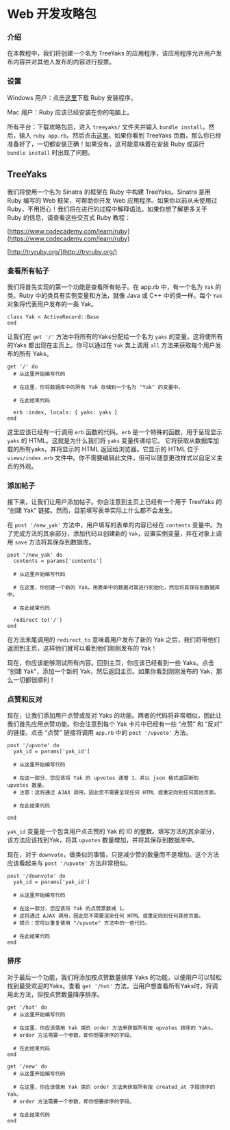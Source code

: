 # Web 开发攻略包

### 介绍

在本教程中，我们将创建一个名为 TreeYaks 的应用程序，该应用程序允许用户发布内容并对其他人发布的内容进行投票。

### 设置

Windows 用户：点击[这里](http://rubyinstaller.org/)下载 Ruby 安装程序。

Mac 用户：Ruby 应该已经安装在你的电脑上。

所有平台：下载攻略包后，进入 `treeyaks/` 文件夹并输入 `bundle install`。然后，输入 `ruby app.rb`。然后点击[这里](http://localhost:4567)。如果你看到 TreeYaks 页面，那么你已经准备好了，一切都安装正确！如果没有，这可能意味着在安装 Ruby 或运行 `bundle install` 时出现了问题。

## TreeYaks

我们将使用一个名为 Sinatra 的框架在 Ruby 中构建 TreeYaks。Sinatra 是用 Ruby 编写的 Web 框架，可帮助你开发 Web 应用程序。如果你以前从未使用过 Ruby，不用担心！我们将在进行的过程中解释语法。如果你想了解更多关于 Ruby 的信息，请查看这些交互式 Ruby 教程：

[https://www.codecademy.com/learn/ruby](https://www.codecademy.com/learn/ruby)

[http://tryruby.org/](http://tryruby.org/)

### 查看所有帖子

我们将首先实现的第一个功能是查看所有帖子。在 app.rb 中，有一个名为 `Yak` 的类。Ruby 中的类具有实例变量和方法，就像 Java 或 C++ 中的类一样。每个 `Yak` 对象将代表用户发布的一条 Yak。


```
class Yak < ActiveRecord::Base
end
```
让我们在 `get '/'` 方法中将所有的Yaks分配给一个名为 `yaks` 的变量。这将使所有的Yaks 都出现在主页上。你可以通过在 `Yak` 类上调用 `all` 方法来获取每个用户发布的所有 Yaks。


```
get '/' do
  # 从这里开始编写代码
  
  # 在这里，你将数据库中的所有 Yak 存储到一个名为 "Yak" 的变量中。
  
  # 在此结束代码
  
  erb :index, locals: { yaks: yaks }
end
```

这里应该已经有一行调用 `erb` 函数的代码。`erb` 是一个特殊的函数，用于呈现显示 `yaks` 的 HTML。这就是为什么我们将 `yaks` 变量传递给它。 它将获取从数据库加载的所有yaks，并将显示的 HTML 返回给浏览器。它显示的 HTML 位于 `views/index.erb` 文件中。你不需要编辑此文件，但可以随意更改样式以自定义主页的外观。

### 添加帖子

接下来，让我们让用户添加帖子。你会注意到主页上已经有一个用于 TreeYaks 的 “创建 Yak” 链接。然而，目前填写表单实际上什么都不会发生。

在 `post '/new_yak'` 方法中，用户填写的表单的内容已经在 `contents` 变量中。为了完成方法的其余部分，添加代码以创建新的 `Yak`，设置实例变量，并在对象上调用 `save` 方法将其保存到数据库。



```
post '/new_yak' do  
  contents = params['contents']
  
  # 从这里开始编写代码
  
  # 在这里，你创建一个新的 Yak，用表单中的数据对其进行初始化，然后将其保存到数据库中。
  
  # 在此结束代码
    
  redirect to('/')
end
```

在方法末尾调用的 `redirect_to` 意味着用户发布了新的 Yak 之后，我们将带他们返回到主页，这样他们就可以看到他们刚刚发布的 Yak！

现在，你应该能够测试所有内容。回到主页，你应该已经看到一些 Yaks。点击 “创建 Yak”，添加一个新的 Yak，然后返回主页。如果你看到刚刚发布的 Yak，那么一切都很顺利！

### 点赞和反对

现在，让我们添加用户点赞或反对 Yaks 的功能。两者的代码将非常相似，因此让我们首先应用点赞功能。你会注意到每个 Yak 卡片中已经有一些 “点赞” 和 “反对” 的链接。点击 “点赞” 链接将调用 `app.rb` 中的 `post '/upvote'` 方法。



```
post '/upvote' do
  yak_id = params['yak_id']

  # 从这里开始编写代码
    
  # 在这一部分，您应该将 Yak 的 upvotes 递增 1，并以 json 格式返回新的 upvotes 数量。
  # 注意：这将通过 AJAX 调用，因此您不需要呈现任何 HTML 或重定向到任何其他页面。

  # 在此结束代码
  
end
```

`yak_id` 变量是一个包含用户点击赞的 Yak 的 ID 的整数。填写方法的其余部分，该方法应该找到Yak，将其 `upvotes` 数量增加，并将其保存到数据库中。

现在，对于 `downvote`，做类似的事情，只是减少赞的数量而不是增加。这个方法应该看起来与 `post '/upvote'` 方法非常相似。



```
post '/downvote' do
  yak_id = params['yak_id']
  
  # 从这里开始编写代码
    
  # 在这一部分，您应该将 Yak 的点赞票数减 1。  
  # 这将通过 AJAX 调用，因此您不需要渲染任何 HTML 或重定向到任何其他页面。
  # 提示：您可以重复使用 "/upvote" 方法中的一些代码。
    
  # 在此结束代码
end
```

### 排序

对于最后一个功能，我们将添加按点赞数量排序 Yaks 的功能，以便用户可以轻松找到最受欢迎的Yaks。查看 `get '/hot'` 方法。当用户想查看所有Yaks时，将调用此方法，但按点赞数量降序排序。


```
get '/hot' do
  # 从这里开始编写代码
  
  # 在这里，你应该使用 Yak 类的 order 方法来获取所有按 upvotes 排序的 Yaks。
  # order 方法需要一个参数，即你想要排序的字段。
  
  # 在此结束代码
end
```

```
get '/new' do
  # 从这里开始编写代码
  
  # 在这里，你应该使用 Yak 类的 order 方法来获取所有按 created_at 字段排序的 Yak。
  # order 方法需要一个参数，即你想要排序的字段。
  
  # 在此结束代码
end
```





